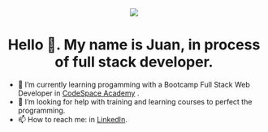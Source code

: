 <div id="header" align="center">
   <img src="https://img.freepik.com/foto-gratis/imagen-primer-plano-programador-trabajando-su-escritorio-oficina_1098-18707.jpg?w=2000" with="200" heigt="auto" />
    <h1 align="center">Hello 👋. My name is Juan, in process of full stack developer. </h1>
</div>

- 🌱 I’m currently learning progamming with a Bootcamp Full Stack Web Developer in [CodeSpace Academy](https://codespaceacademy.com/) .
- 🤔 I’m looking for help with training and learning courses to perfect the programming.
- 📫 How to reach me: in [LinkedIn](https://www.linkedin.com/feed/).


<!-- - 🔭 I’m currently working on ... -->
<!-- - 👯 I’m looking to collaborate on ... -->
<!-- - ⚡ Fun fact: ... -->
<!-- - 💬 Ask me about ...
- 😄 Pronouns: ... -->

